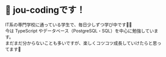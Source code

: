 # 🌟 jou-codingです！

IT系の専門学校に通っている学生で、毎日少しずつ学び中です🧑‍💻  
今は TypeScript やデータベース（PostgreSQL・SQL）を中心に勉強しています。  
まだまだ分からないことも多いですが、楽しくコツコツ成長していけたらと思ってます💪
